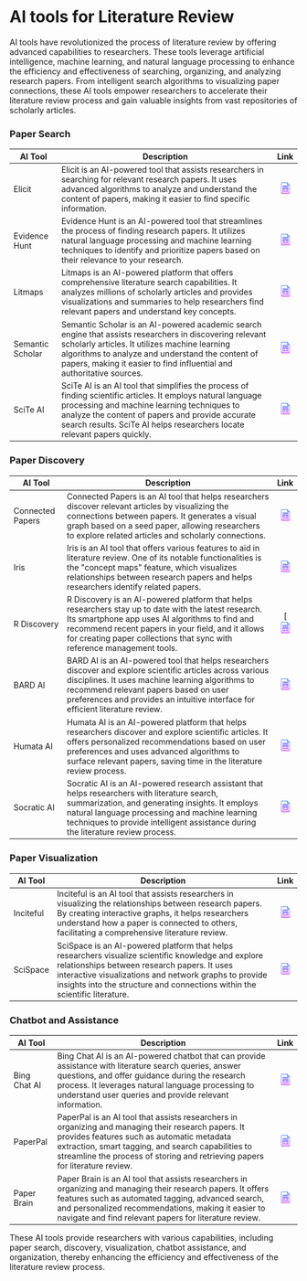 # AI tools for Literature Review

AI tools have revolutionized the process of literature review by offering advanced capabilities to researchers. These tools leverage artificial intelligence, machine learning, and natural language processing to enhance the efficiency and effectiveness of searching, organizing, and analyzing research papers. From intelligent search algorithms to visualizing paper connections, these AI tools empower researchers to accelerate their literature review process and gain valuable insights from vast repositories of scholarly articles.

### Paper Search

| AI Tool         | Description | Link |
|-----------------|-------------------------|:---------------------:|
| Elicit          | Elicit is an AI-powered tool that assists researchers in searching for relevant research papers. It uses advanced algorithms to analyze and understand the content of papers, making it easier to find specific information. | <a href="https://elicit.org" ><img src="/images/document1.png" width="24px" height="24px" ></a>|
| Evidence Hunt   | Evidence Hunt is an AI-powered tool that streamlines the process of finding research papers. It utilizes natural language processing and machine learning techniques to identify and prioritize papers based on their relevance to your research. | <a href="https://evidencehunt.com/" ><img src="/images/document1.png" width="24px" height="24px" ></a>|
| Litmaps         | Litmaps is an AI-powered platform that offers comprehensive literature search capabilities. It analyzes millions of scholarly articles and provides visualizations and summaries to help researchers find relevant papers and understand key concepts. |        <a href="https://www.litmaps.com" ><img src="/images/document1.png" width="24px" height="24px" ></a>|
| Semantic Scholar| Semantic Scholar is an AI-powered academic search engine that assists researchers in discovering relevant scholarly articles. It utilizes machine learning algorithms to analyze and understand the content of papers, making it easier to find influential and authoritative sources. | <a href="https://www.semanticscholar.org" ><img src="/images/document1.png" width="24px" height="24px" ></a>|
| SciTe AI        | SciTe AI is an AI tool that simplifies the process of finding scientific articles. It employs natural language processing and machine learning techniques to analyze the content of papers and provide accurate search results. SciTe AI helps researchers locate relevant papers quickly. | <a href="https://scite.ai" ><img src="/images/document1.png" width="24px" height="24px" ></a>|


### Paper Discovery

| AI Tool         | Description | Link |
|-----------------|-------------------------|:---------------------:|
| Connected Papers | Connected Papers is an AI tool that helps researchers discover relevant articles by visualizing the connections between papers. It generates a visual graph based on a seed paper, allowing researchers to explore related articles and scholarly connections.     | <a href="https://www.connectedpapers.com" ><img src="/images/document1.png" width="24px" height="24px" ></a>|
| Iris            | Iris is an AI tool that offers various features to aid in literature review. One of its notable functionalities is the "concept maps" feature, which visualizes relationships between research papers and helps researchers identify related papers.    | <a href="https://iris.ai/" ><img src="/images/document1.png" width="24px" height="24px" ></a>|
| R Discovery     | R Discovery is an AI-powered platform that helps researchers stay up to date with the latest research. Its smartphone app uses AI algorithms to find and recommend recent papers in your field, and it allows for creating paper collections that sync with reference management tools. | [<a href="https://discovery.researcher.life" ><img src="/images/document1.png" width="24px" height="24px" ></a>|
| BARD AI         | BARD AI is an AI-powered tool that helps researchers discover and explore scientific articles across various disciplines. It uses machine learning algorithms to recommend relevant papers based on user preferences and provides an intuitive interface for efficient literature review. | <a href="" ><img src="/images/document1.png" width="24px" height="24px" ></a>|
| Humata AI       | Humata AI is an AI-powered platform that helps researchers discover and explore scientific articles. It offers personalized recommendations based on user preferences and uses advanced algorithms to surface relevant papers, saving time in the literature review process. | <a href="" ><img src="/images/document1.png" width="24px" height="24px" ></a>|
| Socratic AI     | Socratic AI is an AI-powered research assistant that helps researchers with literature search, summarization, and generating insights. It employs natural language processing and machine learning techniques to provide intelligent assistance during the literature review process. | <a href="" ><img src="/images/document1.png" width="24px" height="24px" ></a>|

### Paper Visualization

| AI Tool         | Description | Link |
|-----------------|-------------------------|:---------------------:|
| Inciteful       | Inciteful is an AI tool that assists researchers in visualizing the relationships between research papers. By creating interactive graphs, it helps researchers understand how a paper is connected to others, facilitating a comprehensive literature review. | <a href="" ><img src="/images/document1.png" width="24px" height="24px" ></a>|
| SciSpace        | SciSpace is an AI-powered platform that helps researchers visualize scientific knowledge and explore relationships between research papers. It uses interactive visualizations and network graphs to provide insights into the structure and connections within the scientific literature. | <a href="" ><img src="/images/document1.png" width="24px" height="24px" ></a>|

### Chatbot and Assistance

| AI Tool         | Description | Link |
|-----------------|-------------------------|:---------------------:|
| Bing Chat AI    | Bing Chat AI is an AI-powered chatbot that can provide assistance with literature search queries, answer questions, and offer guidance during the research process. It leverages natural language processing to understand user queries and provide relevant information. | <a href="" ><img src="/images/document1.png" width="24px" height="24px" ></a>|
| PaperPal        | PaperPal is an AI tool that assists researchers in organizing and managing their research papers. It provides features such as automatic metadata extraction, smart tagging, and search capabilities to streamline the process of storing and retrieving papers for literature review. | <a href="" ><img src="/images/document1.png" width="24px" height="24px" ></a>|
| Paper Brain     | Paper Brain is an AI tool that assists researchers in organizing and managing their research papers. It offers features such as automated tagging, advanced search, and personalized recommendations, making it easier to navigate and find relevant papers for literature review. | <a href="" ><img src="/images/document1.png" width="24px" height="24px" ></a>|

These AI tools provide researchers with various capabilities, including paper search, discovery, visualization, chatbot assistance, and organization, thereby enhancing the efficiency and effectiveness of the literature review process.

